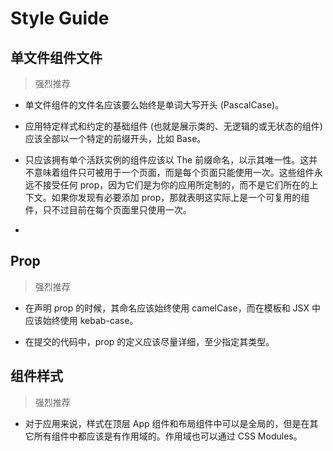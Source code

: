 # Style Guide

## 单文件组件文件

> 强烈推荐

- 单文件组件的文件名应该要么始终是单词大写开头 (PascalCase)。
- 应用特定样式和约定的基础组件 (也就是展示类的、无逻辑的或无状态的组件) 应该全部以一个特定的前缀开头，比如 Base。
- 只应该拥有单个活跃实例的组件应该以 The 前缀命名，以示其唯一性。这并不意味着组件只可被用于一个页面，而是每个页面只能使用一次。这些组件永远不接受任何 prop，因为它们是为你的应用所定制的，而不是它们所在的上下文。如果你发现有必要添加 prop，那就表明这实际上是一个可复用的组件，只不过目前在每个页面里只使用一次。

-

## Prop

> 强烈推荐

- 在声明 prop 的时候，其命名应该始终使用 camelCase，而在模板和 JSX 中应该始终使用 kebab-case。

- 在提交的代码中，prop 的定义应该尽量详细，至少指定其类型。

## 组件样式

> 强烈推荐

- 对于应用来说，样式在顶层 App 组件和布局组件中可以是全局的，但是在其它所有组件中都应该是有作用域的。作用域也可以通过 CSS Modules。
